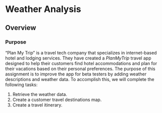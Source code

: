 # Weather Analysis

## Overview

### Purpose
“Plan My Trip” is a travel tech company that specializes in internet-based hotel and lodging services. They have created a *PlanMyTrip* travel app designed to help their customers find hotel accommodations and plan for their vacations based on their personal preferences. The purpose of this assignment is to improve the app for beta testers by adding weather descriptions and weather data. To accomplish this, we will complete the following tasks:

1) Retrieve the weather data.
2) Create a customer travel destinations map.
3) Create a travel itinerary.

